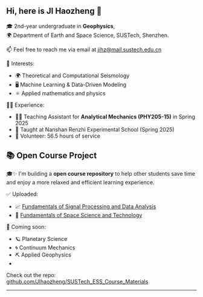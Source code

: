 ##  Hi, here is JI Haozheng 👋

🎓 2nd-year undergraduate in **Geophysics**,  
🌍 Department of Earth and Space Science, SUSTech, Shenzhen.

📫 Feel free to reach me via email at jihz@mail.sustech.edu.cn

🔭 Interests:
- 🌍 Theoretical and Computational Seismology
- 🖥️ Machine Learning & Data-Driven Modeling
- ⚛️ Applied mathematics and physics

👨‍🏫 Experience:
- 🧑‍💻 Teaching Assistant for **Analytical Mechanics (PHY205-15)** in Spring 2025  
- 🧒 Taught at Nanshan Renzhi Experimental School (Spring 2025)
- 🤝 Volunteer: 56.5 hours of service

## 📚 Open Course Project

🎓✨ I'm building a **open course repository** to help other students save time and enjoy a more relaxed and efficient learning experience.   

✅ Uploaded:
- 📈 [Fundamentals of Signal Processing and Data Analysis](https://github.com/JIhaozheng/SUSTech_ESS_Course_Materials/tree/main/ESS206%20Fundamentals%20of%20Signal%20Processing%20and%20Data%20Analysis)  
- 🚀 [Fundamentals of Space Science and Technology](https://github.com/JIhaozheng/SUSTech_ESS_Course_Materials/tree/main/ESS210%20Fundamentals%20of%20Space%20Science%20and%20Technology)   

📌 Coming soon:
- 🪐 Planetary Science   
- 🌀 Continuum Mechanics  
- ⛏️ Applied Geophysics
-

 Check out the repo: [github.com/JIhaozheng/SUSTech_ESS_Course_Materials](https://github.com/JIhaozheng/SUSTech_ESS_Course_Materials)

---
